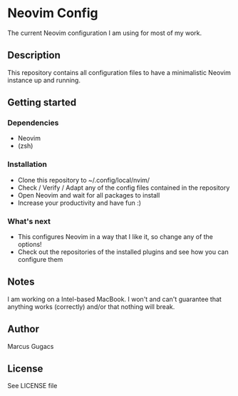# Neovim Config

The current Neovim configuration I am using for most of my work.

## Description 

This repository contains all configuration files to have a minimalistic Neovim instance up and running.

## Getting started

### Dependencies

* Neovim
* (zsh)

### Installation

* Clone this repository to ~/.config/local/nvim/
* Check / Verify / Adapt any of the config files contained in the repository
* Open Neovim and wait for all packages to install
* Increase your productivity and have fun :)

### What's next

* This configures Neovim in a way that I like it, so change any of the options!
* Check out the repositories of the installed plugins and see how you can configure them

## Notes 

I am working on a Intel-based MacBook. I won't and can't
guarantee that anything works (correctly) and/or that nothing will break.

## Author
Marcus Gugacs

## License
See LICENSE file

